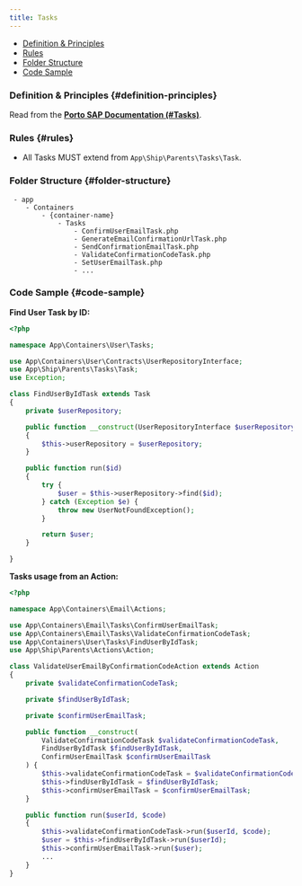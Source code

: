 ```yaml
---
title: Tasks
---
```


- [Definition & Principles](#definition-principles)
- [Rules](#rules)
- [Folder Structure](#folder-structure)
- [Code Sample](#code-sample)

### Definition & Principles {#definition-principles}

Read from the [**Porto SAP Documentation (#Tasks)**](https://github.com/Mahmoudz/Porto#Tasks).

### Rules {#rules}

- All Tasks MUST extend from `App\Ship\Parents\Tasks\Task`.

### Folder Structure {#folder-structure}

```
 - app
    - Containers
        - {container-name}
            - Tasks
                - ConfirmUserEmailTask.php
                - GenerateEmailConfirmationUrlTask.php
                - SendConfirmationEmailTask.php
                - ValidateConfirmationCodeTask.php
                - SetUserEmailTask.php
                - ...
```

### Code Sample {#code-sample}

**Find User Task by ID:**

```php
<?php

namespace App\Containers\User\Tasks;

use App\Containers\User\Contracts\UserRepositoryInterface;
use App\Ship\Parents\Tasks\Task;
use Exception;

class FindUserByIdTask extends Task
{
    private $userRepository;

    public function __construct(UserRepositoryInterface $userRepository)
    {
        $this->userRepository = $userRepository;
    }

    public function run($id)
    {
        try {
            $user = $this->userRepository->find($id);
        } catch (Exception $e) {
            throw new UserNotFoundException();
        }

        return $user;
    }

}
```

**Tasks usage from an Action:**

```php
<?php

namespace App\Containers\Email\Actions;

use App\Containers\Email\Tasks\ConfirmUserEmailTask;
use App\Containers\Email\Tasks\ValidateConfirmationCodeTask;
use App\Containers\User\Tasks\FindUserByIdTask;
use App\Ship\Parents\Actions\Action;

class ValidateUserEmailByConfirmationCodeAction extends Action
{
    private $validateConfirmationCodeTask;

    private $findUserByIdTask;

    private $confirmUserEmailTask;

    public function __construct(
        ValidateConfirmationCodeTask $validateConfirmationCodeTask,
        FindUserByIdTask $findUserByIdTask,
        ConfirmUserEmailTask $confirmUserEmailTask
    ) {
        $this->validateConfirmationCodeTask = $validateConfirmationCodeTask;
        $this->findUserByIdTask = $findUserByIdTask;
        $this->confirmUserEmailTask = $confirmUserEmailTask;
    }

    public function run($userId, $code)
    {
        $this->validateConfirmationCodeTask->run($userId, $code);
        $user = $this->findUserByIdTask->run($userId);
        $this->confirmUserEmailTask->run($user);
        ...
    }
}

```
